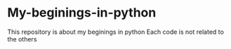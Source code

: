 # My-beginings-in-python
This repository is about my beginings in python 
Each code is not related to the others
